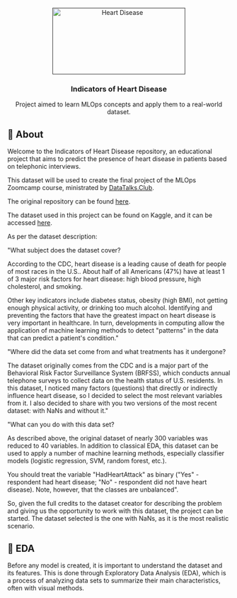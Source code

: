 <p align="center">
  <a href="" rel="noopener">
 <img width=300px height=150px src="https://storage.googleapis.com/kaggle-datasets-images/1936563/3189208/5abb971a28726c55b73b835df915118d/dataset-cover.jpg" alt="Heart Disease"></a>
</p>

<h3 align="center">Indicators of Heart Disease</h3>

<p align="center"> Project aimed to learn MLOps concepts and apply them to a real-world dataset. <br> 
</p>

## 🧐 About <a name = "about"></a>
Welcome to the Indicators of Heart Disease repository, an educational project
that aims to predict the presence of heart disease in patients based on telephonic interviews.

This dataset will be used to create the final project of the MLOps Zoomcamp course,
ministrated by [DataTalks.Club](https://datatalks.club/).

The original repository can be found
[here](https://github.com/DataTalksClub/mlops-zoomcamp/tree/main).

The dataset used in this project can be found on Kaggle, and it can be accessed
[here](https://www.kaggle.com/datasets/kamilpytlak/personal-key-indicators-of-heart-disease).

As per the dataset description:

"What subject does the dataset cover?

According to the CDC, heart disease is a leading cause of death for people of most races in the U.S.. About half of all Americans (47%) have at least 1 of 3 major risk factors for heart disease: high blood pressure, high cholesterol, and smoking. 

Other key indicators include diabetes status, obesity (high BMI), not getting enough physical activity, or drinking too much alcohol. Identifying and preventing the factors that have the greatest impact on heart disease is very important in healthcare. In turn, developments in computing allow the application of machine learning methods to detect "patterns" in the data that can predict a patient's condition."

"Where did the data set come from and what treatments has it undergone?

The dataset originally comes from the CDC and is a major part of the Behavioral Risk Factor Surveillance System (BRFSS), which conducts annual telephone surveys to collect data on the health status of U.S. residents. In this dataset, I noticed many factors (questions) that directly or indirectly influence heart disease, so I decided to select the most relevant variables from it. I also decided to share with you two versions of the most recent dataset: with NaNs and without it."

"What can you do with this data set?

As described above, the original dataset of nearly 300 variables was reduced to 40 variables. In addition to classical EDA, this dataset can be used to apply a number of machine learning methods, especially classifier models (logistic regression, SVM, random forest, etc.).

You should treat the variable "HadHeartAttack" as binary ("Yes" - respondent had heart disease; "No" - respondent did not have heart disease). Note, however, that the classes are unbalanced".

So, given the full credits to the dataset creator for describing the problem and giving us the opportunity to work with this dataset, the project can be started. The dataset selected is the one with NaNs, as it is the most realistic scenario.

## 🔎 EDA <a name = "eda"></a>

Before any model is created, it is important to understand the dataset and its features. This is done through Exploratory Data Analysis (EDA), which is a process of analyzing data sets to summarize their main characteristics, often with visual methods.
